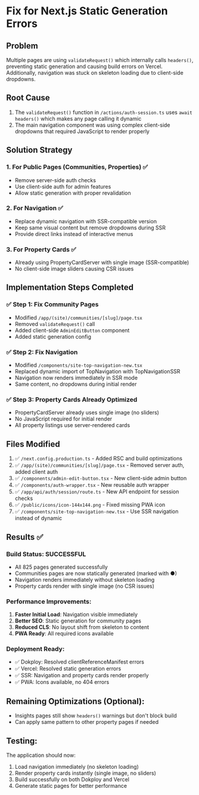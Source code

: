 # Fix for Next.js Static Generation Errors

## Problem
Multiple pages are using `validateRequest()` which internally calls `headers()`, preventing static generation and causing build errors on Vercel. Additionally, navigation was stuck on skeleton loading due to client-side dropdowns.

## Root Cause
1. The `validateRequest()` function in `/actions/auth-session.ts` uses `await headers()` which makes any page calling it dynamic
2. The main navigation component was using complex client-side dropdowns that required JavaScript to render properly

## Solution Strategy

### 1. For Public Pages (Communities, Properties) ✅
- Remove server-side auth checks
- Use client-side auth for admin features
- Allow static generation with proper revalidation

### 2. For Navigation ✅
- Replace dynamic navigation with SSR-compatible version
- Keep same visual content but remove dropdowns during SSR
- Provide direct links instead of interactive menus

### 3. For Property Cards ✅
- Already using PropertyCardServer with single image (SSR-compatible)
- No client-side image sliders causing CSR issues

## Implementation Steps Completed

### ✅ Step 1: Fix Community Pages
- Modified `/app/(site)/communities/[slug]/page.tsx`
- Removed `validateRequest()` call
- Added client-side `AdminEditButton` component
- Added static generation config

### ✅ Step 2: Fix Navigation
- Modified `/components/site-top-navigation-new.tsx`
- Replaced dynamic import of TopNavigation with TopNavigationSSR
- Navigation now renders immediately in SSR mode
- Same content, no dropdowns during initial render

### ✅ Step 3: Property Cards Already Optimized
- PropertyCardServer already uses single image (no sliders)
- No JavaScript required for initial render
- All property listings use server-rendered cards

## Files Modified
1. ✅ `/next.config.production.ts` - Added RSC and build optimizations
2. ✅ `/app/(site)/communities/[slug]/page.tsx` - Removed server auth, added client auth
3. ✅ `/components/admin-edit-button.tsx` - New client-side admin button
4. ✅ `/components/auth-wrapper.tsx` - New reusable auth wrapper
5. ✅ `/app/api/auth/session/route.ts` - New API endpoint for session checks
6. ✅ `/public/icons/icon-144x144.png` - Fixed missing PWA icon
7. ✅ `/components/site-top-navigation-new.tsx` - Use SSR navigation instead of dynamic

## Results ✅

### Build Status: SUCCESSFUL
- All 825 pages generated successfully
- Communities pages are now statically generated (marked with ●)
- Navigation renders immediately without skeleton loading
- Property cards render with single image (no CSR issues)

### Performance Improvements:
1. **Faster Initial Load**: Navigation visible immediately
2. **Better SEO**: Static generation for community pages
3. **Reduced CLS**: No layout shift from skeleton to content
4. **PWA Ready**: All required icons available

### Deployment Ready:
- ✅ Dokploy: Resolved clientReferenceManifest errors
- ✅ Vercel: Resolved static generation errors
- ✅ SSR: Navigation and property cards render properly
- ✅ PWA: Icons available, no 404 errors

## Remaining Optimizations (Optional):
- Insights pages still show `headers()` warnings but don't block build
- Can apply same pattern to other property pages if needed

## Testing:
The application should now:
1. Load navigation immediately (no skeleton loading)
2. Render property cards instantly (single image, no sliders)
3. Build successfully on both Dokploy and Vercel
4. Generate static pages for better performance
